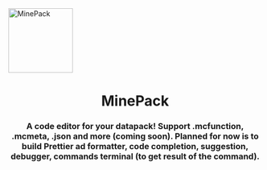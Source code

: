 <img src="https://cdn.discordapp.com/attachments/759507980738625566/776479570853232641/com.png" alt="MinePack" height="128px" align="center">
<h1></h1>
<div style="text-align: center"> <h1 style="text-align:center">MinePack</h1>
<h3>A code editor for your datapack! Support .mcfunction, .mcmeta, .json and more (coming soon). Planned for now is to build Prettier ad formatter, code completion, suggestion, debugger, commands terminal (to get result of the command).</h3>
</div>

